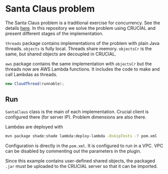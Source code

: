 # Santa Claus problem

The Santa Claus problem is a traditional exercise for concurrency.
See the details [here](https://crsr.net/files/ANewExerciseInConcurrency.pdf).
In this repository we solve the problem using CRUCIAL and present different
stages of the implementation.

`threads` package contains implementations of the problem with plain
Java threads.
`objects` is fully local. Threads share memory.
`objectsCr` is the same, but shared objects are decoupled in CRUCIAL.

`aws` package contains the same implementation with `objectsCr` but the
threads now are AWS Lambda functions.
It includes the code to make and call Lambdas as threads.

```java
new CloudThread(runnable);
```

## Run

`SantaClaus` class is the main of each implementation.
Crucial client is configured there (for server IP).
Problem dimensions are also there.

Lambdas are deployed with

```bash
mvn package shade:shade lambda:deploy-lambda -DskipTests -f pom.xml
```

Configuration is directly in the `pom.xml`.
It is configured to run in a VPC.
VPC can be disabled by commenting out the parameters in the plugin.

Since this example contains user-defined shared objects, the packaged `.jar`
must be uploaded to the CRUCIAL server so that it can be imported.
